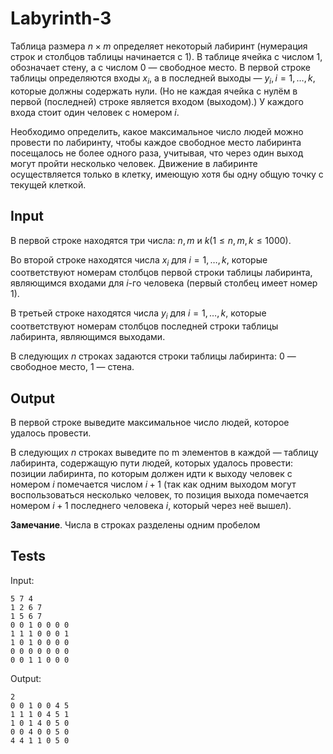# Labyrinth-3
Таблица размера $n \times m$ определяет некоторый лабиринт (нумерация строк и столбцов таблицы начинается с 1). B таблице ячейка с числом $1$, обозначает стену, а с числом $0$ — свободное место. В первой строке таблицы определяются входы $x_i$, а в последней выходы — $y_i, i = 1, \ldots, k$, которые должны содержать нули. (Но не каждая ячейка с нулём в первой (последней) строке является входом (выходом).) У каждого входа стоит один человек c номером $i$.

Необходимо определить, какое максимальное число людей можно провести по лабиринту, чтобы каждое свободное место лабиринта посещалось не более одного раза, учитывая, что через один выход могут пройти несколько человек. Движение в лабиринте осуществляется только в клетку, имеющую хотя бы одну общую точку с текущей клеткой.

## Input
В первой строке находятся три числа: $n, m$ и $k (1 \leqslant n, m, k \leqslant 1000)$.

Во второй строке находятся числа $x_i$ для $i = 1, \ldots, k$, которые соответствуют номерам столбцов первой строки таблицы лабиринта, являющимся входами для $i$-го человека (первый столбец имеет номер 1).

В третьей строке находятся числа $y_i$ для $i = 1, \ldots, k$, которые соответствуют номерам столбцов последней строки таблицы лабиринта, являющимся выходами.

В следующих $n$ строках задаются строки таблицы лабиринта: $0$ — свободное место, $1$ — стена.

## Output
B первой строке выведите максимальное число людей, которое удалось провести.

В следующих $n$ строках выведите по m элементов в каждой — таблицу лабиринта, содержащую пути людей, которых удалось провести: позиции лабиринта, по которым должен идти к выходу человек с номером $i$ помечается числом $i + 1$ (так как одним выходом могут воспользоваться несколько человек, то позиция выхода помечается номером $i + 1$ последнего человека $i$, который через неё вышел).

**Замечание**. Числа в строках разделены одним пробелом

## Tests
Input:
```
5 7 4
1 2 6 7
1 5 6 7
0 0 1 0 0 0 0
1 1 1 0 0 0 1
1 0 1 0 0 0 0
0 0 0 0 0 0 0
0 0 1 1 0 0 0
```
Output:
```
2
0 0 1 0 0 4 5
1 1 1 0 4 5 1
1 0 1 4 0 5 0
0 0 4 0 0 5 0
4 4 1 1 0 5 0
```

